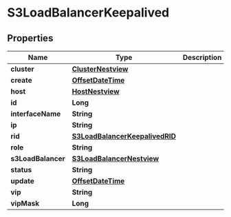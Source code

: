 # S3LoadBalancerKeepalived

## Properties
Name | Type | Description | Notes
------------ | ------------- | ------------- | -------------
**cluster** | [**ClusterNestview**](ClusterNestview.md) |  |  [optional]
**create** | [**OffsetDateTime**](OffsetDateTime.md) |  |  [optional]
**host** | [**HostNestview**](HostNestview.md) |  |  [optional]
**id** | **Long** |  |  [optional]
**interfaceName** | **String** |  |  [optional]
**ip** | **String** |  |  [optional]
**rid** | [**S3LoadBalancerKeepalivedRID**](S3LoadBalancerKeepalivedRID.md) |  |  [optional]
**role** | **String** |  |  [optional]
**s3LoadBalancer** | [**S3LoadBalancerNestview**](S3LoadBalancerNestview.md) |  |  [optional]
**status** | **String** |  |  [optional]
**update** | [**OffsetDateTime**](OffsetDateTime.md) |  |  [optional]
**vip** | **String** |  |  [optional]
**vipMask** | **Long** |  |  [optional]
